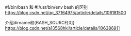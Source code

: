 #!/bin/bash 和 #!/usr/bin/env bash 的区别
https://blog.csdn.net/qq_37164975/article/details/106181500


介绍dirname和{BASH_SOURCE[0]}
https://blog.csdn.net/a13568hki/article/details/106386911